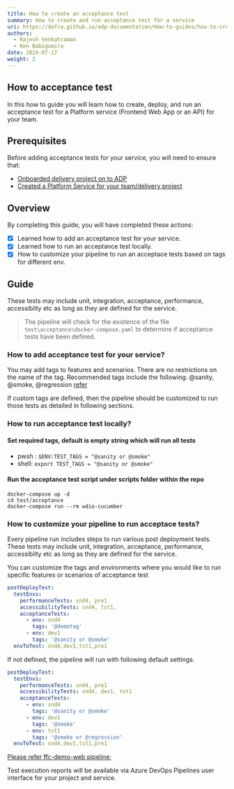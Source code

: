 ```yaml
---
title: How to create an acceptance test
summary: How to create and run acceptance test for a service
uri: https://defra.github.io/adp-documentation/How-to-guides/how-to-create-acceptance-test/
authors:
  - Rajesh Venkatraman
  - Ken Babigumira
date: 2024-07-17
weight: 2
---
```


## How to acceptance test

In this how to guide you will learn how to create, deploy, and run an acceptance test for a Platform service (Frontend Web App or an API) for your team.

## Prerequisites

Before adding acceptance tests for your service, you will need to ensure that:

- [Onboarded delivery project on to ADP](../../Getting-Started/onboarding-a-delivery-project.md)
- [Created a Platform Service for your team/delivery project](../../How-to-guides/how-to-create-a-platform-service.md)

## Overview

By completing this guide, you will have completed these actions:

- [x] Learned how to add an acceptance test for your service.
- [X] Learned how to run an acceptance test locally.
- [X] How to customize your pipeline to run an acceptace tests based on tags for different env.

## Guide

These tests may include unit, integration, acceptance, performance, accessibilty etc as long as they are defined for the service.

> The pipeline will check for the existence of the file `test\acceptance\docker-compose.yaml` to determine if acceptance tests have been defined.

### How to add acceptance test for your service?

You may add tags to features and scenarios. There are no restrictions on the name of the tag. Recommended tags include the following: @sanity, @smoke, @regression
[refer](https://github.com/DEFRA/ffc-demo-web/blob/main/test/acceptance/features/subsidenceStartDate.feature)

If custom tags are defined, then the pipeline should be customized to run those tests as detailed in following sections.

### How to run acceptance test locally?

#### Set required tags, default is empty string which will run all tests

- pwsh : `$ENV:TEST_TAGS = "@sanity or @smoke"`
- shell: `export TEST_TAGS = "@sanity or @smoke"`

#### Run the acceptance test script under scripts folder within the repo

```shell
docker-compose up -d
cd test/acceptance
docker-compose run --rm wdio-cucumber
```

### How to customize your pipeline to run acceptace tests?

Every pipeline run includes steps to run various post deployment tests.
These tests may include unit, integration, acceptance, performance, accessibilty etc as long as they are defined for the service.

You can customize the tags and environments where you would like to run specific features or scenarios of acceptance test

```yaml
postDeployTest:      
  testEnvs:
    performanceTests: snd4, pre1
    accessibilityTests: snd4, tst1,     
    acceptanceTests:
      - env: snd4
        tags: '@demotag'
      - env: dev1
        tags: '@sanity or @smoke'
  envToTest: snd4,dev1,tst1,pre1
```

If not defined, the pipeline will run with following default settings.

```yaml
postDeployTest:      
  testEnvs:
    performanceTests: snd4, pre1
    accessibilityTests: snd4, dev1, tst1    
    acceptanceTests:
      - env: snd4
        tags: '@sanity or @smoke'
      - env: dev1
        tags: '@smoke'
      - env: tst1
        tags: '@smoke or @regression'         
  envToTest: snd4,dev1,tst1,pre1
```

[Please refer ffc-demo-web pipeline:](https://github.com/DEFRA/ffc-demo-web/blob/main/.azuredevops/build.yaml)

Test execution reports will be available via Azure DevOps Pipelines user interface for your project and service.
